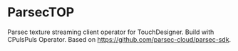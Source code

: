 # ParsecTOP
Parsec texture streaming client operator for TouchDesigner. Build with CPulsPuls Operator.  Based on https://github.com/parsec-cloud/parsec-sdk.
